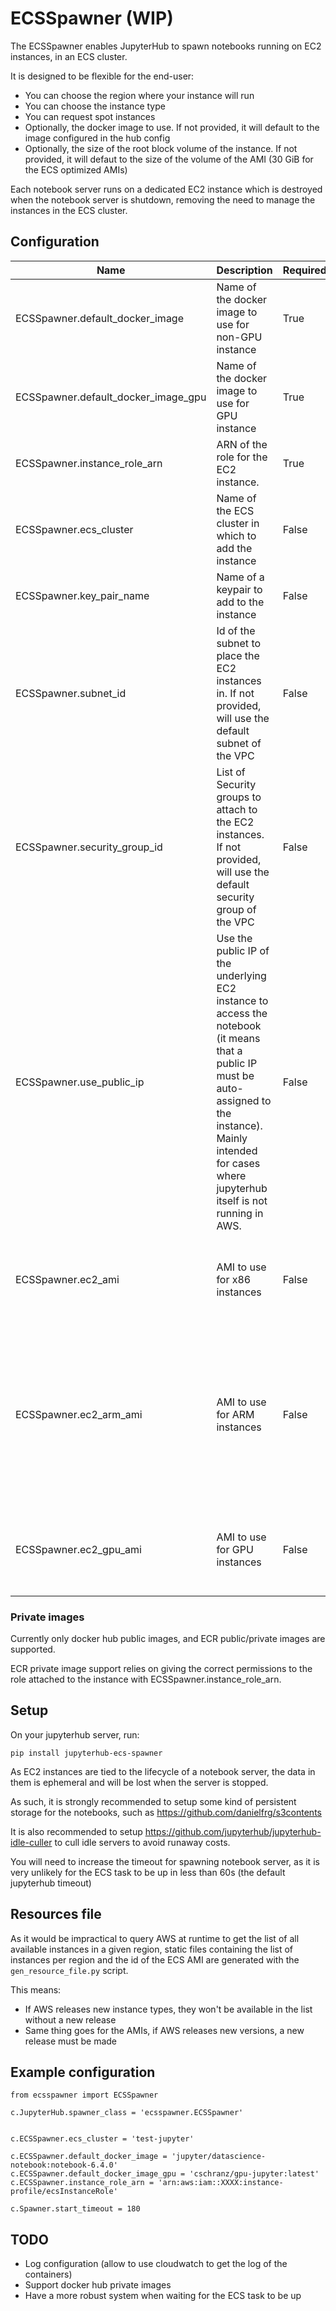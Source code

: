 # ECSSpawner (WIP)

The ECSSpawner enables JupyterHub to spawn notebooks running on EC2 instances, in an ECS cluster.

It is designed to be flexible for the end-user:
 - You can choose the region where your instance will run
 - You can choose the instance type
 - You can request spot instances
 - Optionally, the docker image to use. If not provided, it will default to the image configured in the hub config
 - Optionally, the size of the root block volume of the instance. If not provided, it will defaut to the size of the volume of the AMI (30 GiB for the ECS optimized AMIs) 

Each notebook server runs on a dedicated EC2 instance which is destroyed when the notebook server is shutdown, removing the need to manage the instances in the ECS cluster.

## Configuration

| Name | Description | Required | Default |
| --- | --- | --- | --- |
| ECSSpawner.default_docker_image | Name of the docker image to use for non-GPU instance | True | N/A |
| ECSSpawner.default_docker_image_gpu | Name of the docker image to use for GPU instance | True | N/A |
| ECSSpawner.instance_role_arn | ARN of the role for the EC2 instance. | True | |
| ECSSpawner.ecs_cluster | Name of the ECS cluster in which to add the instance | False | default |
| ECSSpawner.key_pair_name | Name of a keypair to add to the instance | False | Not set |
| ECSSpawner.subnet_id | Id of the subnet to place the EC2 instances in. If not provided, will use the default subnet of the VPC | False | Default subnet of the default VPC |
| ECSSpawner.security_group_id | List of Security groups to attach to the EC2 instances. If not provided, will use the default security group of the VPC | False | Default security group of the default VPC |
| ECSSpawner.use_public_ip | Use the public IP of the underlying EC2 instance to access the notebook (it means that a public IP must be auto-assigned to the instance). Mainly intended for cases where jupyterhub itself is not running in AWS. | False | False |
| ECSSpawner.ec2_ami | AMI to use for x86 instances | False | The latest ECS optimized x86 AMI in the region |
| ECSSpawner.ec2_arm_ami | AMI to use for ARM instances | False | The latest ECS optimized ARM AMI in the region (caution: AWS does not provide ARM ECS AMI in all regions) |
| ECSSpawner.ec2_gpu_ami | AMI to use for GPU instances | False | The latest ECS optimized GPU AMI in the region |


### Private images

Currently only docker hub public images, and ECR public/private images are supported.

ECR private image support relies on giving the correct permissions to the role attached to the instance with ECSSpawner.instance_role_arn.

## Setup

On your jupyterhub server, run: 

`pip install jupyterhub-ecs-spawner`

As EC2 instances are tied to the lifecycle of a notebook server, the data in them is ephemeral and will be lost when the server is stopped.

As such, it is strongly recommended to setup some kind of persistent storage for the notebooks, such as https://github.com/danielfrg/s3contents

It is also recommended to setup https://github.com/jupyterhub/jupyterhub-idle-culler to cull idle servers to avoid runaway costs.

You will need to increase the timeout for spawning notebook server, as it is very unlikely for the ECS task to be up in less than 60s (the default jupyterhub timeout) 

## Resources file

As it would be impractical to query AWS at runtime to get the list of all available instances in a given region, static files containing the list of instances per region and the id of the ECS AMI are generated with the `gen_resource_file.py` script.

This means:
 - If AWS releases new instance types, they won't be available in the list without a new release
 - Same thing goes for the AMIs, if AWS releases new versions, a new release must be made 


## Example configuration

```
from ecsspawner import ECSSpawner

c.JupyterHub.spawner_class = 'ecsspawner.ECSSpawner'


c.ECSSpawner.ecs_cluster = 'test-jupyter'

c.ECSSpawner.default_docker_image = 'jupyter/datascience-notebook:notebook-6.4.0'
c.ECSSpawner.default_docker_image_gpu = 'cschranz/gpu-jupyter:latest'
c.ECSSpawner.instance_role_arn = 'arn:aws:iam::XXXX:instance-profile/ecsInstanceRole'

c.Spawner.start_timeout = 180
```


## TODO
 - Log configuration (allow to use cloudwatch to get the log of the containers)
 - Support docker hub private images
 - Have a more robust system when waiting for the ECS task to be up